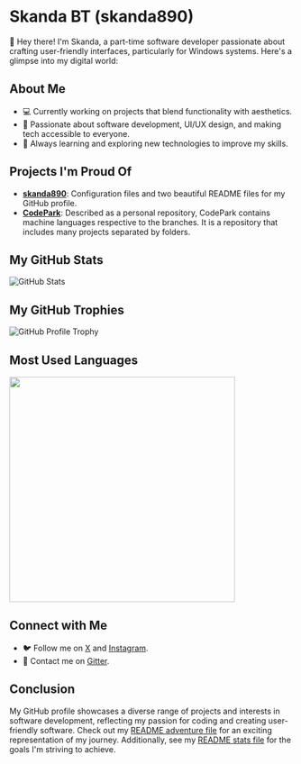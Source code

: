 <!DOCTYPE html>
<html lang="en">
<head>
    <meta charset="UTF-8">
    <meta name="viewport" content="width=device-width, initial-scale=1.0">
</head>
<body>
    <div class="container">
        <h1>Skanda BT (skanda890)</h1>
        <p>👋 Hey there! I'm Skanda, a part-time software developer passionate about crafting user-friendly interfaces, particularly for Windows systems. Here's a glimpse into my digital world:</p>
        <h2>About Me</h2>
        <ul>
            <li>💻 Currently working on projects that blend functionality with aesthetics.</li>
            <li>🌟 Passionate about software development, UI/UX design, and making tech accessible to everyone.</li>
            <li>🌱 Always learning and exploring new technologies to improve my skills.</li>
        </ul>
        <h2>Projects I'm Proud Of</h2>
<ul>
    <li><strong><a href="https://github.com/skanda890/skanda890">skanda890</a></strong>: Configuration files and two beautiful README files for my GitHub profile.</li>
    <li><strong><a href="https://github.com/skanda890/CodePark">CodePark</a></strong>: Described as a personal repository, CodePark contains machine languages respective to the branches. It is a repository that includes many projects separated by folders. </li>
</ul>
        <h2>My GitHub Stats</h2>
        <img src="https://github-readme-stats.vercel.app/api?username=skanda890" alt="GitHub Stats">
        <h2>My GitHub Trophies</h2>
        <img src="https://github-profile-trophy.vercel.app/?username=skanda890" alt="GitHub Profile Trophy">
        <h2>Most Used Languages</h2>
        <img width=400 src='https://github-readme-stats.vercel.app/api/top-langs/?username=skanda890&theme=vue-dark&show_icons=true&hide_border=true&layout=compact' />
        <h2>Connect with Me</h2>
        <ul>
            <li>🐦 Follow me on <a href="https://x.com/SkandaBT2015">X</a> and <a href="https://www.instagram.com/skandabt/">Instagram</a>.</li>
            <li>📧 Contact me on <a href="https://matrix.to/#/@skanda890:gitter.im">Gitter</a>.</li>
        </ul>
        <h2>Conclusion</h2>
<p>My GitHub profile showcases a diverse range of projects and interests in software development, reflecting my passion for coding and creating user-friendly software. Check out my <a href="https://github.com/skanda890/skanda890/blob/HTML/README-adventure.md">README adventure file</a> for an exciting representation of my journey. Additionally, see my <a href="https://github.com/skanda890/skanda890/blob/HTML/README-fake.md">README stats file</a> for the goals I'm striving to achieve.</p>
</div>
</body>
</html>
